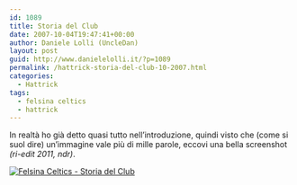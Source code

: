 ```yaml
---
id: 1089
title: Storia del Club
date: 2007-10-04T19:47:41+00:00
author: Daniele Lolli (UncleDan)
layout: post
guid: http://www.danielelolli.it/?p=1089
permalink: /hattrick-storia-del-club-10-2007.html
categories:
  - Hattrick
tags:
  - felsina celtics
  - hattrick
---
```

In realtà ho già detto quasi tutto nell&#8217;introduzione, quindi visto che (come si suol dire) un&#8217;immagine vale più di mille parole, eccovi una bella screenshot _(ri-edit 2011, ndr)_.

[![Felsina Celtics - Storia del Club](http://www.danielelolli.it/wp-content/uploads/2007/10/storia-del-club.png)](http://www.danielelolli.it/wp-content/uploads/2007/10/hattrick_1191148404171.png "Felsina Celtics - Storia del Club")